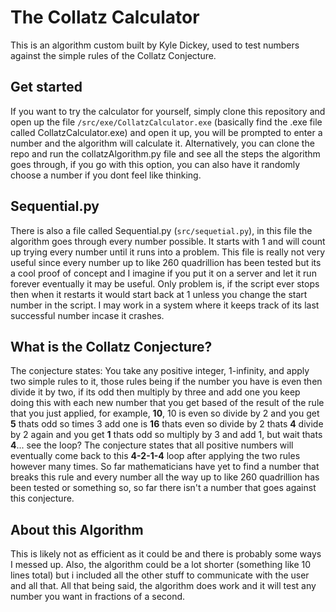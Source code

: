 # The Collatz Calculator

This is an algorithm custom built by Kyle Dickey, used to test numbers against the simple rules of the Collatz Conjecture.

## Get started 
If you want to try the calculator for yourself, simply clone this repository and open up the file `/src/exe/CollatzCalculator.exe` (basically find the .exe file called CollatzCalculator.exe) and open it up, you will be prompted to enter a number and the algorithm will calculate it. Alternatively, you can clone the repo and run the collatzAlgorithm.py file and see all the steps the algorithm goes through, if you go with this option, you can also have it randomly choose a number if you dont feel like thinking.

## Sequential.py
There is also a file called Sequential.py (`src/sequetial.py`), in this file the algorithm goes through every number possible. It starts with 1 and will count up trying every number until it runs into a problem. This file is really not very useful since every number up to like 260 quadrillion has been tested but its a cool proof of concept and I imagine if you put it on a server and let it run forever eventually it may be useful. Only problem is, if the script ever stops then when it restarts it would start back at 1 unless you change the start number in the script. I may work in a system where it keeps track of its last successful number incase it crashes.

## What is the Collatz Conjecture?
 The conjecture states: You take any positive integer, 1-infinity, and apply two simple rules to it, those rules being if the number you have is even then divide it by two, if its odd then multiply by three and add one you keep doing this with each new number that you get based of the result of the rule that you just applied,
for example, **10**, 10 is even so divide by 2 and you get **5** thats odd so times 3 add one is **16** thats even so divide by 2 thats **4** divide by 2 again and you get **1** thats odd so multiply by 3 and add 1, but wait thats **4**... see the loop? The conjecture states that all positive numbers will eventually come back to this **4-2-1-4** loop after applying the two rules however many times. So far mathematicians have yet to find a number that breaks this rule and every number all the way up to like 260 quadrillion has been tested or something so, so far there isn't a number that goes against this conjecture. 

## About this Algorithm
This is likely not as efficient as it could be and there is probably some ways I messed up. Also, the algorithm could be a lot shorter (something like 10 lines total) but i included all the other stuff to communicate with the user and all that. All that being said, the algorithm does work and it will test any number you want in fractions of a second. 